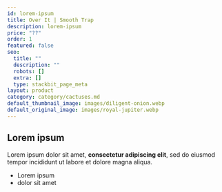 ```yaml
---
id: lorem-ipsum
title: Over It | Smooth Trap
description: lorem-ipsum
price: "??"
order: 1
featured: false
seo:
  title: ""
  description: ""
  robots: []
  extra: []
  type: stackbit_page_meta
layout: product
category: category/cactuses.md
default_thumbnail_image: images/diligent-onion.webp
default_original_image: images/royal-jupiter.webp
---
```


## Lorem ipsum

Lorem ipsum dolor sit amet, **consectetur adipiscing elit**, sed do eiusmod tempor incididunt ut labore et dolore magna aliqua.

- Lorem ipsum
- dolor sit amet
